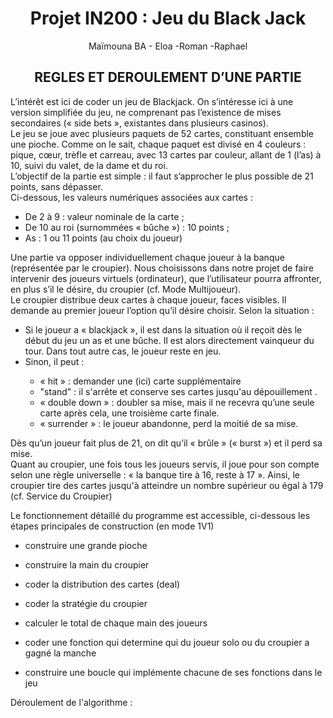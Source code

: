 <h1 align="center"> Projet IN200 : Jeu du Black Jack </h1>
<p align="center">
Maïmouna BA
- Eloa 
-Roman
-Raphael </p>

<h2 align="center">
REGLES ET DEROULEMENT D’UNE PARTIE </h2>
  
  
<div>  
L’intérêt est ici de coder un jeu de Blackjack. On s’intéresse ici à une version simplifiée du jeu, ne comprenant pas l’existence de mises secondaires (« side bets », existantes dans plusieurs casinos).<br>
Le jeu se joue avec plusieurs paquets de 52 cartes, constituant ensemble une pioche. Comme on le sait, chaque paquet est divisé en 4 couleurs : pique, cœur, trèfle et carreau, avec 13 cartes par couleur, allant de 1 (l’as) à 10, suivi du valet, de la dame et du roi. <br>
L’objectif de la partie est simple : il faut s’approcher le plus possible de 21 points, sans dépasser. <br>
Ci-dessous, les valeurs numériques associées aux cartes : <br>
<ul>
  <li>De 2 à 9 : valeur nominale de la carte ;</li>
  <li>De 10 au roi (surnommées « bûche ») : 10 points ;</li>
  <li>As : 1 ou 11 points (au choix du joueur)</li>
</ul>
Une partie va opposer individuellement chaque joueur à la banque (représentée par le croupier). Nous choisissons dans notre projet de faire intervenir des joueurs virtuels (ordinateur), que l’utilisateur pourra affronter, en plus s’il le désire, du croupier (cf. Mode Multijoueur). <br>
</div>

<div>
Le croupier distribue deux cartes à chaque joueur, faces visibles. Il demande au premier joueur l’option qu’il désire choisir. Selon la situation : 

<ul>  
<li>Si le joueur a « blackjack », il est dans la situation où il reçoit dès le début du jeu un as et une bûche. Il est alors directement vainqueur du tour. Dans tout autre cas, le joueur reste en jeu. </li>
  <li>Sinon, il peut : </li>
<ul>
  <li> « hit » : demander une (ici) carte supplémentaire</li>	
  <li> "stand" : il s'arrête et conserve ses cartes jusqu'au dépouillement . </li>
  <li>« double down » : doubler sa mise, mais il ne recevra qu’une seule carte après cela, une troisième carte finale. </li>
  <li>« surrender » : le joueur abandonne, perd la moitié de sa mise. </li>
  </ul>
</ul>
  
 
Dès qu’un joueur fait plus de 21, on dit qu’il « brûle » (« burst ») et il perd sa mise. <br>
Quant au croupier, une fois tous les joueurs servis, il joue pour son compte selon une règle universelle : « la banque tire à 16, reste à 17 ». Ainsi, le croupier tire des cartes jusqu'à atteindre un nombre supérieur ou égal à 179 (cf. Service du Croupier)
</div>
 
Le fonctionnement détaillé du programme est accessible, ci-dessous les étapes principales de construction (en mode 1V1)  
 - construire une grande pioche 
 - construire la main du croupier
 - coder la distribution des cartes (deal)
 
 - coder la stratégie du croupier
 - calculer le total de chaque main des joueurs
 - coder une fonction qui determine qui du joueur solo ou du croupier a gagné la manche 
 - construire une boucle qui implémente chacune de ses fonctions dans le jeu

 Déroulement de l'algorithme : 
 



